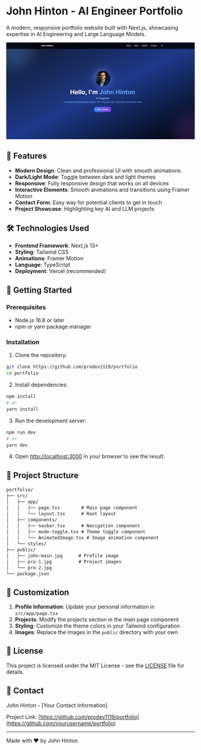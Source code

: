 # John Hinton - AI Engineer Portfolio

A modern, responsive portfolio website built with Next.js, showcasing expertise in AI Engineering and Large Language Models.

![Portfolio Preview](public/firs-page.jpg)

## 🌟 Features

- **Modern Design**: Clean and professional UI with smooth animations
- **Dark/Light Mode**: Toggle between dark and light themes
- **Responsive**: Fully responsive design that works on all devices
- **Interactive Elements**: Smooth animations and transitions using Framer Motion
- **Contact Form**: Easy way for potential clients to get in touch
- **Project Showcase**: Highlighting key AI and LLM projects

## 🛠️ Technologies Used

- **Frontend Framework**: Next.js 13+
- **Styling**: Tailwind CSS
- **Animations**: Framer Motion
- **Language**: TypeScript
- **Deployment**: Vercel (recommended)

## 🚀 Getting Started

### Prerequisites

- Node.js 16.8 or later
- npm or yarn package manager

### Installation

1. Clone the repository:
```bash
git clone https://github.com/prodev1119/portfolio
cd portfolio
```

2. Install dependencies:
```bash
npm install
# or
yarn install
```

3. Run the development server:
```bash
npm run dev
# or
yarn dev
```

4. Open [http://localhost:3000](http://localhost:3000) in your browser to see the result.

## 📁 Project Structure

```
portfolio/
├── src/
│   ├── app/
│   │   ├── page.tsx        # Main page component
│   │   └── layout.tsx      # Root layout
│   ├── components/
│   │   ├── navbar.tsx      # Navigation component
│   │   ├── mode-toggle.tsx # Theme toggle component
│   │   └── AnimatedImage.tsx # Image animation component
│   └── styles/
├── public/
│   ├── john-main.jpg      # Profile image
│   ├── pro-1.jpg          # Project images
│   └── pro-2.jpg
└── package.json
```

## 🎨 Customization

1. **Profile Information**: Update your personal information in `src/app/page.tsx`
2. **Projects**: Modify the projects section in the main page component
3. **Styling**: Customize the theme colors in your Tailwind configuration
4. **Images**: Replace the images in the `public` directory with your own

## 📝 License

This project is licensed under the MIT License - see the [LICENSE](LICENSE) file for details.

## 🤝 Contact

John Hinton - [Your Contact Information]

Project Link: [https://github.com/prodev1119/portfolio](https://github.com/yourusername/portfolio)

---

Made with ❤️ by John Hinton
